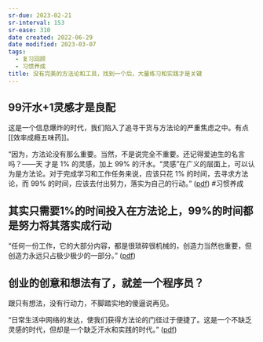 ```yaml
---
sr-due: 2023-02-21
sr-interval: 153
sr-ease: 310
date created: 2022-06-29
date modified: 2023-03-07
tags:
  - 复习回顾
  - 习惯养成
title: 没有完美的方法论和工具，找到一个后，大量练习和实践才是关键
---
```


## 99汗水+1灵感才是良配

这是一个信息爆炸的时代，我们陷入了追寻干货与方法论的严重焦虑之中。有点[[效率成瘾五味药]]。

“因为，方法论没有那么重要。当然，不是说完全不重要。还记得爱迪生的名言吗？——天 才是 1% 的灵感，加上 99% 的汗水。“灵感”在广义的层面上，可以认为是方法论。对于完成学习和工作任务来说，应该只花 1% 的时间，去寻求方法论，而 99% 的时间，应该去付出努力，落实为自己的行动。” ([pdf](zotero://open-pdf/library/items/JHAZM8IQ?page=2&annotation=EA4CNR8L)) #习惯养成

## 其实只需要1%的时间投入在方法论上，99%的时间都是努力将其落实成行动

“任何一份工作，它的大部分内容，都是很琐碎很机械的，创造力当然也重要，但创造力永远只占极少极少的一部分。” ([pdf](zotero://open-pdf/library/items/JHAZM8IQ?page=3&annotation=25ZI45XG))

## 创业的创意和想法有了，就差一个程序员？

跟只有想法，没有行动力，不脚踏实地的傻逼说再见。

“日常生活中网络的发达，使我们获得方法论的门径过于便捷了。这是一个不缺乏灵感的时代，但却是一个缺乏汗水和实践的时代。” ([pdf](zotero://open-pdf/library/items/JHAZM8IQ?page=3&annotation=WY8WLBZ8))
